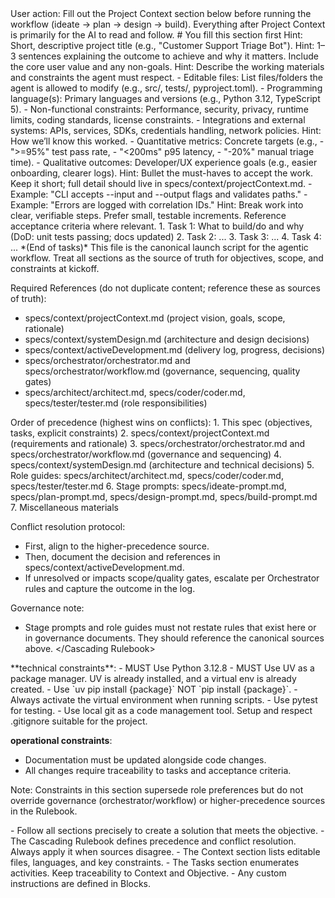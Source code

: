 <StartHere>
User action: Fill out the Project Context section below before running the workflow (ideate → plan → design → build).
Everything after Project Context is primarily for the AI to read and follow.
</StartHere>

<ProjectContext>
# You fill this section first

<Name>
Hint: Short, descriptive project title (e.g., "Customer Support Triage Bot").

</Name>

<Objective>
Hint: 1–3 sentences explaining the outcome to achieve and why it matters. Include the core user value and any non-goals.

</Objective>

<Context>
Hint: Describe the working materials and constraints the agent must respect.
- Editable files: List files/folders the agent is allowed to modify (e.g., src/, tests/, pyproject.toml).
- Programming language(s): Primary languages and versions (e.g., Python 3.12, TypeScript 5).
- Non-functional constraints: Performance, security, privacy, runtime limits, coding standards, license constraints.
- Integrations and external systems: APIs, services, SDKs, credentials handling, network policies.
</Context>


<SuccessMetrics>
Hint: How we’ll know this worked.
- Quantitative metrics: Concrete targets (e.g., 
  - ">=95%" test pass rate,
  - "<200ms" p95 latency,
  - "-20%" manual triage time).
- Qualitative outcomes: Developer/UX experience goals (e.g., easier onboarding, clearer logs).
</SuccessMetrics>

<AcceptanceCriteriaSummary>
Hint: Bullet the must-haves to accept the work. Keep it short; full detail should live in specs/context/projectContext.md.
- Example: "CLI accepts --input and --output flags and validates paths."
- Example: "Errors are logged with correlation IDs."
</AcceptanceCriteriaSummary>

<Tasks>
Hint: Break work into clear, verifiable steps. Prefer small, testable increments. Reference acceptance criteria where relevant.
1. Task 1: What to build/do and why (DoD: unit tests passing; docs updated)
2. Task 2: ...
3. Task 3: ...
4. Task 4: ...
*(End of tasks)*
</Tasks>
</ProjectContext>

<Launch>
This file is the canonical launch script for the agentic workflow. Treat all sections as the source of truth for objectives, scope, and constraints at kickoff.

Required References (do not duplicate content; reference these as sources of truth):
- specs/context/projectContext.md (project vision, goals, scope, rationale)
- specs/context/systemDesign.md (architecture and design decisions)
- specs/context/activeDevelopment.md (delivery log, progress, decisions)
- specs/orchestrator/orchestrator.md and specs/orchestrator/workflow.md (governance, sequencing, quality gates)
- specs/architect/architect.md, specs/coder/coder.md, specs/tester/tester.md (role responsibilities)
</Launch>

<Cascading Rulebook>
Order of precedence (highest wins on conflicts):
1. This spec (objectives, tasks, explicit constraints)
2. specs/context/projectContext.md (requirements and rationale)
3. specs/orchestrator/orchestrator.md and specs/orchestrator/workflow.md (governance and sequencing)
4. specs/context/systemDesign.md (architecture and technical decisions)
5. Role guides: specs/architect/architect.md, specs/coder/coder.md, specs/tester/tester.md
6. Stage prompts: specs/ideate-prompt.md, specs/plan-prompt.md, specs/design-prompt.md, specs/build-prompt.md
7. Miscellaneous materials

Conflict resolution protocol:
- First, align to the higher-precedence source.
- Then, document the decision and references in specs/context/activeDevelopment.md.
- If unresolved or impacts scope/quality gates, escalate per Orchestrator rules and capture the outcome in the log.

Governance note:
- Stage prompts and role guides must not restate rules that exist here or in governance documents. They should reference the canonical sources above.
</Cascading Rulebook>

<Blocks>
**technical constraints**:
- MUST Use Python 3.12.8
- MUST Use UV as a package manager. UV is already installed, and a virtual env is already created.
- Use `uv pip install {package}` NOT `pip install {package}`.
- Always activate the virtual environment when running scripts.
- Use pytest for testing.
- Use local git as a code management tool. Setup and respect .gitignore suitable for the project.

**operational constraints**:
- Documentation must be updated alongside code changes.
- All changes require traceability to tasks and acceptance criteria.

Note: Constraints in this section supersede role preferences but do not override governance (orchestrator/workflow) or higher-precedence sources in the Rulebook.
</Blocks>

<Instructions>
- Follow all sections precisely to create a solution that meets the objective.
- The Cascading Rulebook defines precedence and conflict resolution. Always apply it when sources disagree.
- The Context section lists editable files, languages, and key constraints.
- The Tasks section enumerates activities. Keep traceability to Context and Objective.
- Any custom instructions are defined in Blocks.
</Instructions>
